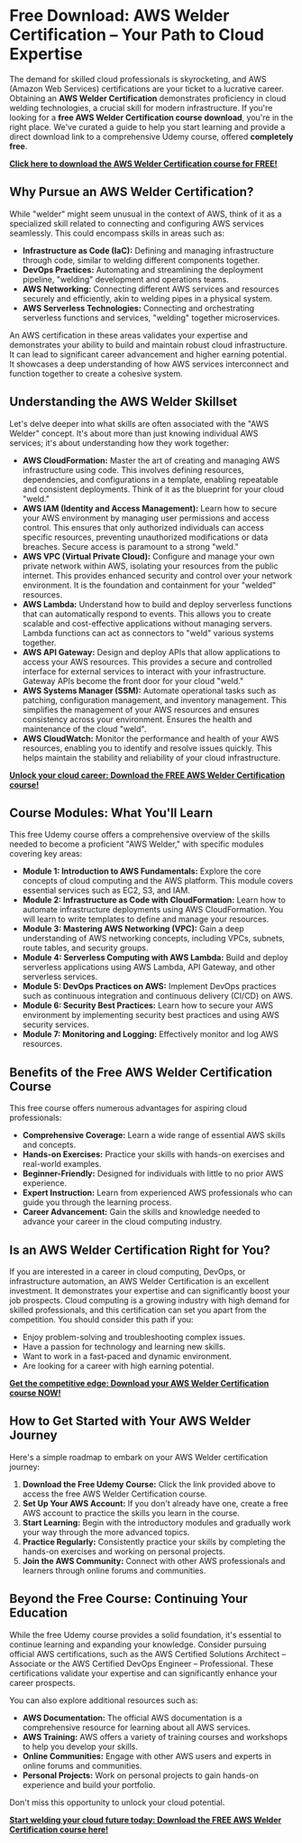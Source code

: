 # Free Download: AWS Welder Certification – Your Path to Cloud Expertise

The demand for skilled cloud professionals is skyrocketing, and AWS (Amazon Web Services) certifications are your ticket to a lucrative career. Obtaining an **AWS Welder Certification** demonstrates proficiency in cloud welding technologies, a crucial skill for modern infrastructure. If you're looking for a **free AWS Welder Certification course download**, you're in the right place. We've curated a guide to help you start learning and provide a direct download link to a comprehensive Udemy course, offered **completely free**.

[**Click here to download the AWS Welder Certification course for FREE!**](https://udemywork.com/aws-welder-certification)

## Why Pursue an AWS Welder Certification?

While "welder" might seem unusual in the context of AWS, think of it as a specialized skill related to connecting and configuring AWS services seamlessly. This could encompass skills in areas such as:

*   **Infrastructure as Code (IaC):** Defining and managing infrastructure through code, similar to welding different components together.
*   **DevOps Practices:** Automating and streamlining the deployment pipeline, "welding" development and operations teams.
*   **AWS Networking:** Connecting different AWS services and resources securely and efficiently, akin to welding pipes in a physical system.
*   **AWS Serverless Technologies:** Connecting and orchestrating serverless functions and services, "welding" together microservices.

An AWS certification in these areas validates your expertise and demonstrates your ability to build and maintain robust cloud infrastructure. It can lead to significant career advancement and higher earning potential. It showcases a deep understanding of how AWS services interconnect and function together to create a cohesive system.

## Understanding the AWS Welder Skillset

Let's delve deeper into what skills are often associated with the "AWS Welder" concept. It's about more than just knowing individual AWS services; it's about understanding how they work together:

*   **AWS CloudFormation:** Master the art of creating and managing AWS infrastructure using code. This involves defining resources, dependencies, and configurations in a template, enabling repeatable and consistent deployments. Think of it as the blueprint for your cloud "weld."
*   **AWS IAM (Identity and Access Management):** Learn how to secure your AWS environment by managing user permissions and access control. This ensures that only authorized individuals can access specific resources, preventing unauthorized modifications or data breaches. Secure access is paramount to a strong "weld."
*   **AWS VPC (Virtual Private Cloud):** Configure and manage your own private network within AWS, isolating your resources from the public internet. This provides enhanced security and control over your network environment. It is the foundation and containment for your "welded" resources.
*   **AWS Lambda:** Understand how to build and deploy serverless functions that can automatically respond to events. This allows you to create scalable and cost-effective applications without managing servers. Lambda functions can act as connectors to "weld" various systems together.
*   **AWS API Gateway:** Design and deploy APIs that allow applications to access your AWS resources. This provides a secure and controlled interface for external services to interact with your infrastructure. Gateway APIs become the front door for your cloud "weld."
*   **AWS Systems Manager (SSM):** Automate operational tasks such as patching, configuration management, and inventory management. This simplifies the management of your AWS resources and ensures consistency across your environment. Ensures the health and maintenance of the cloud "weld".
*   **AWS CloudWatch:** Monitor the performance and health of your AWS resources, enabling you to identify and resolve issues quickly. This helps maintain the stability and reliability of your cloud infrastructure.

[**Unlock your cloud career: Download the FREE AWS Welder Certification course!**](https://udemywork.com/aws-welder-certification)

## Course Modules: What You'll Learn

This free Udemy course offers a comprehensive overview of the skills needed to become a proficient "AWS Welder," with specific modules covering key areas:

*   **Module 1: Introduction to AWS Fundamentals:** Explore the core concepts of cloud computing and the AWS platform. This module covers essential services such as EC2, S3, and IAM.
*   **Module 2: Infrastructure as Code with CloudFormation:** Learn how to automate infrastructure deployments using AWS CloudFormation. You will learn to write templates to define and manage your resources.
*   **Module 3: Mastering AWS Networking (VPC):** Gain a deep understanding of AWS networking concepts, including VPCs, subnets, route tables, and security groups.
*   **Module 4: Serverless Computing with AWS Lambda:** Build and deploy serverless applications using AWS Lambda, API Gateway, and other serverless services.
*   **Module 5: DevOps Practices on AWS:** Implement DevOps practices such as continuous integration and continuous delivery (CI/CD) on AWS.
*   **Module 6: Security Best Practices:** Learn how to secure your AWS environment by implementing security best practices and using AWS security services.
*   **Module 7: Monitoring and Logging:** Effectively monitor and log AWS resources.

## Benefits of the Free AWS Welder Certification Course

This free course offers numerous advantages for aspiring cloud professionals:

*   **Comprehensive Coverage:** Learn a wide range of essential AWS skills and concepts.
*   **Hands-on Exercises:** Practice your skills with hands-on exercises and real-world examples.
*   **Beginner-Friendly:** Designed for individuals with little to no prior AWS experience.
*   **Expert Instruction:** Learn from experienced AWS professionals who can guide you through the learning process.
*   **Career Advancement:** Gain the skills and knowledge needed to advance your career in the cloud computing industry.

## Is an AWS Welder Certification Right for You?

If you are interested in a career in cloud computing, DevOps, or infrastructure automation, an AWS Welder Certification is an excellent investment. It demonstrates your expertise and can significantly boost your job prospects. Cloud computing is a growing industry with high demand for skilled professionals, and this certification can set you apart from the competition. You should consider this path if you:

*   Enjoy problem-solving and troubleshooting complex issues.
*   Have a passion for technology and learning new skills.
*   Want to work in a fast-paced and dynamic environment.
*   Are looking for a career with high earning potential.

[**Get the competitive edge: Download your AWS Welder Certification course NOW!**](https://udemywork.com/aws-welder-certification)

## How to Get Started with Your AWS Welder Journey

Here's a simple roadmap to embark on your AWS Welder certification journey:

1.  **Download the Free Udemy Course:** Click the link provided above to access the free AWS Welder Certification course.
2.  **Set Up Your AWS Account:** If you don't already have one, create a free AWS account to practice the skills you learn in the course.
3.  **Start Learning:** Begin with the introductory modules and gradually work your way through the more advanced topics.
4.  **Practice Regularly:** Consistently practice your skills by completing the hands-on exercises and working on personal projects.
5.  **Join the AWS Community:** Connect with other AWS professionals and learners through online forums and communities.

## Beyond the Free Course: Continuing Your Education

While the free Udemy course provides a solid foundation, it's essential to continue learning and expanding your knowledge. Consider pursuing official AWS certifications, such as the AWS Certified Solutions Architect – Associate or the AWS Certified DevOps Engineer – Professional. These certifications validate your expertise and can significantly enhance your career prospects.

You can also explore additional resources such as:

*   **AWS Documentation:** The official AWS documentation is a comprehensive resource for learning about all AWS services.
*   **AWS Training:** AWS offers a variety of training courses and workshops to help you develop your skills.
*   **Online Communities:** Engage with other AWS users and experts in online forums and communities.
*   **Personal Projects:** Work on personal projects to gain hands-on experience and build your portfolio.

Don't miss this opportunity to unlock your cloud potential.

[**Start welding your cloud future today: Download the FREE AWS Welder Certification course here!**](https://udemywork.com/aws-welder-certification)
